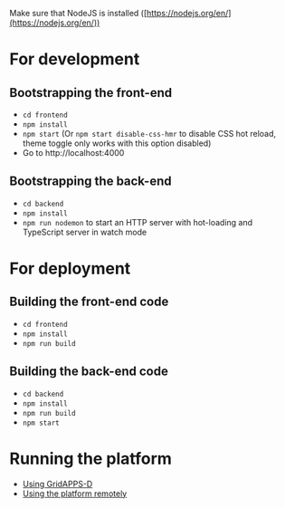Make sure that NodeJS is installed ([https://nodejs.org/en/](https://nodejs.org/en/))

# For development
## Bootstrapping the front-end
- `cd frontend`
- `npm install`
- `npm start` (Or `npm start disable-css-hmr` to disable CSS hot reload, theme toggle only works with this option disabled)
- Go to http://localhost:4000

## Bootstrapping the back-end
- `cd backend`
- `npm install`
- `npm run nodemon` to start an HTTP server with hot-loading and TypeScript server in watch mode

# For deployment
## Building the front-end code
- `cd frontend`
- `npm install`
- `npm run build`

## Building the back-end code
- `cd backend`
- `npm install`
- `npm run build`
- `npm start`

# Running the platform
- [Using GridAPPS-D](https://gridappsd.readthedocs.io/en/master/using_gridappsd/index.html)
- [Using the platform remotely](https://github.com/GRIDAPPSD/gridappsd-docker/blob/main/README.md)
